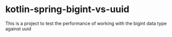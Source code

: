 # kotlin-spring-bigint-vs-uuid
This is a project to test the performance of working with the bigint data type against uuid
